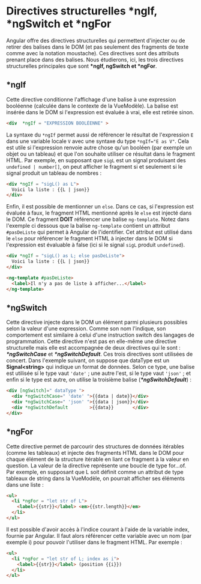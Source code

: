 # Directives structurelles *ngIf, *ngSwitch et *ngFor

Angular offre des directives structurelles qui permettent d'injecter ou de retirer des balises dans le DOM (et pas seulement des fragments de texte comme avec la notation moustache). Ces directives sont des attributs prenant place dans des balises. Nous étudierons, ici, les trois directives structurelles principales que sont **\*ngIf, ngSwitch et \*ngFor**.

## \*ngIf

Cette directive conditionne l'affichage d'une balise à une expression booléenne (calculée dans le contexte de la VueModèle). La balise est insérée dans le DOM si l'expression est évaluée à vrai, elle est retirée sinon.

```html
<div  *ngIf = "EXPRESSION BOOLÉENNE" >
```

La syntaxe du `*ngIf` permet aussi de référencer le résultat de l'expression `E` dans une variable locale `V` avec une syntaxe du type `*ngIf="E as V"`.
Cela est utile si l'expression renvoie autre chose qu'un booléen (par exemple un objet ou un tableau) et que l'on souhaite utiliser ce résultat dans le fragment HTML. Par exemple, en supposant que `sigL` est un signal produisant des `undefined | number[]`, on peut afficher le fragment si et seulement si le signal produit un tableau de nombres :

```html
<div *ngIf = "sigL() as L">
  Voici la liste : {{L | json}}
</div>
```

Enfin, il est possible de mentionner un `else`. Dans ce cas, si l'expression est évaluée à faux, le fragment HTML mentionné après le `else` est injecté dans le DOM. Ce fragment **DOIT** référencer une balise `ng-template`. Notez dans l'exemple ci dessous que la balise `ng-template` contient un attribut `#pasDeListe` qui permet à Angular de l'identifier. Cet attribut est utilisé dans le `else` pour référencer le fragment HTML à injecter dans le DOM si l'expression est évaluable à false (ici si le signal `sigL` produit `undefined`).

```html
<div *ngIf = "sigL() as L; else pasDeListe">
  Voici la liste : {{L | json}}
</div>

<ng-template #pasDeListe>
  <label>Il n'y a pas de liste à afficher...</label>
</ng-template>
```

## \*ngSwitch

Cette directive injecte dans le DOM un élément parmi plusieurs possibles selon la valeur d'une expression. Comme son nom l'indique, son comportement est similaire à celui d'une instruction switch des langages de programmation. Cette directive n'est pas en elle-même une directive structurelle mais elle est accompagnée de deux directives qui le sont : ***\*ngSwitchCase*** et ***\*ngSwitchDefault***. Ces trois directives sont utilisées de concert. Dans l'exemple suivant, on suppose que dataType est un **Signal\<string\>** qui indique un format de données. Selon ce type, une balise est utilisée si le type vaut `'date'` ; une autre l'est, si le type vaut `'json'` ; et enfin si le type est autre, on utilise la troisième balise (***\*ngSwitchDefault***) :

```html
<div [ngSwitch]=" dataType ">
  <div *ngSwitchCase=" 'date' ">{{data | date}}</div>
  <div *ngSwitchCase=" 'json' ">{{data | json}}</div>
  <div *ngSwitchDefault        >{{data}}       </div>
</div>
```

## \*ngFor

Cette directive permet de parcourir des structures de données itérables (comme les tableaux) et injecte des fragments HTML dans le DOM pour chaque élément de la structure itérable en liant ce fragment à la valeur en question. La valeur de la directive représente une boucle de type for...of. Par exemple, en supposant que L soit définit comme un attribut de type tableaux de string dans la VueModèle, on pourrait afficher ses éléments dans une liste :

```html
<ul>
  <li *ngFor = "let str of L">
    <label>{{str}}</label> <em>{{str.length}}</em>
  </li>
</ul>
```

Il est possible d'avoir accès à l'indice courant à l'aide de la variable index, fournie par Angular. Il faut alors référencer cette variable avec un nom (par exemple i) pour pouvoir l'utiliser dans le fragment HTML. Par exemple :

```html
<ul>
  <li *ngFor = "let str of L; index as i">
    <label>{{str}}</label> (position {{i}})
  </li>
</ul>
```
